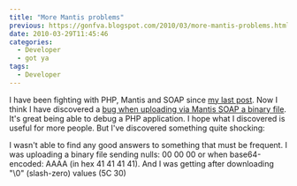 ```yaml
---
title: "More Mantis problems"
previous: https://gonfva.blogspot.com/2010/03/more-mantis-problems.html
date: 2010-03-29T11:45:46
categories:
  - Developer
  - got ya
tags:
  - Developer
---
```


I have been fighting with PHP, Mantis and SOAP since [my last post](2010-03-09-mantis-on-sql-server). Now I think I have discovered a
[bug when uploading via Mantis SOAP a binary file](http://www.mantisbt.org/bugs/view.php?id=11722). It's great being able to debug a PHP application. I hope what I discovered is useful for more people. But I've discovered something quite shocking:

I wasn't able to find any good answers to something that must be frequent. I was
uploading a binary file sending nulls: 00 00 00 or when base64-encoded: AAAA (in
hex 41 41 41 41). And I was getting after downloading "\0" (slash-zero) values
(5C 30)
